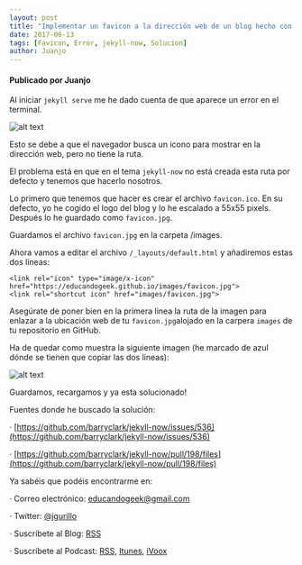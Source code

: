 ```yaml
---
layout: post
title: "Implementar un favicon a la dirección web de un blog hecho con plantilla jekyll-now"
date: 2017-06-13
tags: [Favicon, Error, jekyll-now, Solucion]
author: Juanjo
---
```


#### Publicado por Juanjo

Al iniciar `jekyll serve` me he dado cuenta de que aparece un error en el terminal.

![alt text](https://archive.org/download/ErrorFavicon/error%20favicon.jpg)

Esto se debe a que el navegador busca un icono para mostrar en la dirección web, pero no tiene la ruta.

El problema está en que en el tema `jekyll-now` no está creada esta ruta por defecto y tenemos que hacerlo nosotros.

Lo primero que tenemos que hacer es crear el archivo `favicon.ico`. En su defecto, yo he cogido el logo del blog y lo he escalado a 55x55 pixels. Después lo he guardado como `favicon.jpg`.

Guardamos el archivo `favicon.jpg` en la carpeta /images.

Ahora vamos a editar el archivo `/_layouts/default.html` y añadiremos estas dos líneas:


```
<link rel="icon" type="image/x-icon" href="https://educandogeek.github.io/images/favicon.jpg">
<link rel="shortcut icon" href="images/favicon.jpg">
```
Asegúrate de poner bien en la primera linea la ruta de la imagen para enlazar a la ubicación web de tu `favicon.jpg`alojado en la carpera `images` de tu repositorio en GitHub.

Ha de quedar como muestra la siguiente imagen (he marcado de azul dónde se tienen que copiar las dos líneas):

![alt text](https://archive.org/download/FaviconSolucionadoCorrecto/favicon%20solucionado%20correcto.png)

Guardamos, recargamos y ya esta solucionado!

Fuentes donde he buscado la solución:

· [https://github.com/barryclark/jekyll-now/issues/536](https://github.com/barryclark/jekyll-now/issues/536)

· [https://github.com/barryclark/jekyll-now/pull/198/files](https://github.com/barryclark/jekyll-now/pull/198/files)

Ya sabéis que podéis encontrarme en:

· Correo electrónico: [educandogeek@gmail.com](mailto:educandogeek@gmail.com)

· Twitter: [@jgurillo](https://twitter.com/jgurillo)

· Suscríbete al Blog: [RSS](http://feeds.feedburner.com/educandogeekblog)

· Suscríbete al Podcast: [RSS](http://feeds.feedburner.com/educandogeek), [Itunes](https://itunes.apple.com/es/podcast/educando-geek/id1110060146?mt=2), [iVoox](https://www.ivoox.com/podcast-educando-geek_sq_f1289274_1.html)
